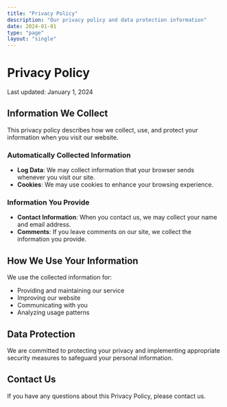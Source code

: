 ```yaml
---
title: "Privacy Policy"
description: "Our privacy policy and data protection information"
date: 2024-01-01
type: "page"
layout: "single"
---
```


# Privacy Policy

Last updated: January 1, 2024

## Information We Collect

This privacy policy describes how we collect, use, and protect your information when you visit our website.

### Automatically Collected Information

- **Log Data**: We may collect information that your browser sends whenever you visit our site.
- **Cookies**: We may use cookies to enhance your browsing experience.

### Information You Provide

- **Contact Information**: When you contact us, we may collect your name and email address.
- **Comments**: If you leave comments on our site, we collect the information you provide.

## How We Use Your Information

We use the collected information for:

- Providing and maintaining our service
- Improving our website
- Communicating with you
- Analyzing usage patterns

## Data Protection

We are committed to protecting your privacy and implementing appropriate security measures to safeguard your personal information.

## Contact Us

If you have any questions about this Privacy Policy, please contact us.